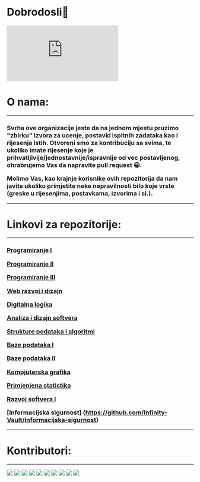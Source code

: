 <h1>Dobrodosli👋</h1>

[![](https://badgen.net/https/infinity-vault-traffic-collector-g53qr72yy0u6.runkit.sh)]() 

<h1>O nama:</h1>

<hr>
<h3>Svrha ove organizacije jeste da na jednom mjestu pruzimo "zbirku" izvora za ucenje, postavki ispitnih zadataka kao i rijesenja istih. Otvoreni smo za kontribuciju sa svima, te ukoliko imate rijesenje koje je prihvatljivije/jednostavnije/ispravnije od vec postavljenog, ohrabrujemo Vas da napravite pull request 😀.

Molimo Vas, kao krajnje korisnike ovih repozitorija da nam javite ukoliko primjetite neke nepravilnosti bilo koje vrste (greske u rijesenjima, postavkama, izvorima i sl.).</h3>
<hr>

<h1>Linkovi za repozitorije:</h1>

<hr>


<h3>

[Programiranje I](https://github.com/Infinity-Vault/Programiranje-I)

[Programiranje II](https://github.com/Infinity-Vault/Programiranje-II)

[Programiranje III](https://github.com/Infinity-Vault/Programiranje-III)

[Web razvoj i dizajn](https://github.com/Infinity-Vault/WRD-Web-razvoj-i-dizajn)

[Digitalna logika](https://github.com/Infinity-Vault/Digitalna-logika)

[Analiza i dizajn softvera](https://github.com/Infinity-Vault/Analiza-i-dizajn-softvera)

[Strukture podataka i algoritmi](https://github.com/Infinity-Vault/Strukture-podataka-i-algoritmi)

[Baze podataka I](https://github.com/Infinity-Vault/Baze-podataka-I)

[Baze podataka II](https://github.com/Infinity-Vault/Baze-podataka-II)

[Kompjuterska grafika](https://github.com/Infinity-Vault/Kompjuterska-grafika)

[Primjenjena statistika](https://github.com/Infinity-Vault/Primijenjena-statistika)

[Razvoj softvera I](https://github.com/Infinity-Vault/Razvoj-softvera-I)

[Informacijska sigurnost] (https://github.com/Infinity-Vault/Informacijska-sigurnost)

</h3>
<hr>

<h1>Kontributori:</h1>
<hr>

[![](https://avatars.githubusercontent.com/u/58472052?s=60&v=4)](https://github.com/AdivonSlav) [![](https://avatars.githubusercontent.com/u/76576193?s=60&v=4)](https://github.com/AmigosLP) [![](https://avatars.githubusercontent.com/u/76669701?s=60&v=4)](https://github.com/BerunBiH) [![](https://avatars.githubusercontent.com/u/58373221?s=60&v=4)](https://github.com/HarisKordic) [![](https://avatars.githubusercontent.com/u/77499895?s=60&v=4)](https://github.com/R3FA) [![](https://avatars.githubusercontent.com/u/92086961?s=60&v=4)](https://github.com/RedzicMuhamed) [![](https://avatars.githubusercontent.com/u/68828360?s=60&v=4)](https://github.com/Sanjin-Pajic) [![](https://avatars.githubusercontent.com/u/89514704?s=60&v=4)](https://github.com/saranur) [![](https://avatars.githubusercontent.com/u/77838860?s=60&v=4)](https://github.com/Siocic) [![](https://avatars.githubusercontent.com/u/72450575?s=60&v=4)](https://github.com/vkerim)

